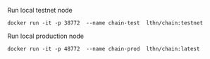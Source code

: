 Run local testnet node

`docker run -it -p 38772  --name chain-test  lthn/chain:testnet`

Run local production node

`docker run -it -p 48772  --name chain-prod  lthn/chain:latest`
